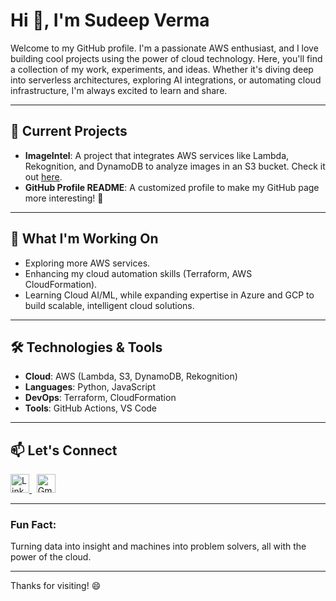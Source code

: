 <h1>Hi 👋, I'm Sudeep Verma</h1>

<p>Welcome to my GitHub profile. I'm a passionate AWS enthusiast, and I love building cool projects using the power of cloud technology. Here, you'll find a collection of my work, experiments, and ideas. Whether it's diving deep into serverless architectures, exploring AI integrations, or automating cloud infrastructure, I'm always excited to learn and share.</p>

<hr>

<h2>🌱 Current Projects</h2>
<ul>
  <li><b>ImageIntel</b>: A project that integrates AWS services like Lambda, Rekognition, and DynamoDB to analyze images in an S3 bucket. Check it out <a href="https://github.com/Sudeep-811/AWS-Projects/blob/a4e2e7d99b89282b58f9af6b07dcdbd06d14086a/ImageIntel%20with%20AWS%20Rekognition/ImageIntel%20with%20AWS%20Rekognition.md" target="_blank">here</a>.</li>
  <li><b>GitHub Profile README</b>: A customized profile to make my GitHub page more interesting! 🎨</li>
</ul>

<hr>

<h2>💼 What I'm Working On</h2>
<ul>
  <li>Exploring more AWS services.</li>
  <li>Enhancing my cloud automation skills (Terraform, AWS CloudFormation).</li>
  <li>Learning Cloud AI/ML, while expanding expertise in Azure and GCP to build scalable, intelligent cloud solutions.</li>
</ul>

<hr>

<h2>🛠️ Technologies & Tools</h2>
<ul>
  <li><b>Cloud</b>: AWS (Lambda, S3, DynamoDB, Rekognition)</li>
  <li><b>Languages</b>: Python, JavaScript</li>
  <li><b>DevOps</b>: Terraform, CloudFormation</li>
  <li><b>Tools</b>: GitHub Actions, VS Code</li>
</ul>

<hr>

<h2>📫 Let's Connect</h2>
<p>
  <a href="https://www.linkedin.com/in/sudeepverma811" target="_blank">
    <img src="https://raw.githubusercontent.com/rahuldkjain/github-profile-readme-generator/master/src/images/icons/Social/linked-in-alt.svg" alt="LinkedIn" height="30" width="30" />
  </a>
  &nbsp;
  <a href="mailto:Sudeepkv811@gmail.com" target="_blank">
    <img src="https://upload.wikimedia.org/wikipedia/commons/6/63/Google_Gmail_logo_2015.svg" alt="Gmail" height="30" width="30" />
  </a>
</p>

<hr>

<h3>Fun Fact:</h3>
<p>Turning data into insight and machines into problem solvers, all with the power of the cloud.</p>

<hr>

<p>Thanks for visiting! 😄</p>
